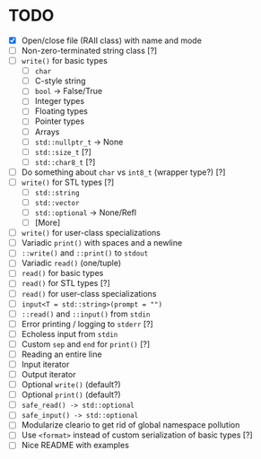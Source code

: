 # TODO

* [x] Open/close file (RAII class) with name and mode
* [ ] Non-zero-terminated string class [?]
* [ ] `write()` for basic types
    * [ ] `char`
    * [ ] C-style string
    * [ ] `bool` -> False/True
    * [ ] Integer types
    * [ ] Floating types
    * [ ] Pointer types
    * [ ] Arrays
    * [ ] `std::nullptr_t` -> None
    * [ ] `std::size_t` [?]
    * [ ] `std::char8_t` [?]
* [ ] Do something about `char` vs `int8_t` (wrapper type?) [?]
* [ ] `write()` for STL types [?]
    * [ ] `std::string`
    * [ ] `std::vector`
    * [ ] `std::optional` -> None/Refl
    * [ ] [More]
* [ ] `write()` for user-class specializations
* [ ] Variadic `print()` with spaces and a newline
* [ ] `::write()` and `::print()` to `stdout`
* [ ] Variadic `read()` (one/tuple)
* [ ] `read()` for basic types
* [ ] `read()` for STL types [?]
* [ ] `read()` for user-class specializations
* [ ] `input<T = std::string>(prompt = "")`
* [ ] `::read()` and `::input()` from `stdin`
* [ ] Error printing / logging to `stderr` [?]
* [ ] Echoless input from `stdin`
* [ ] Custom `sep` and `end` for `print()` [?]
* [ ] Reading an entire line
* [ ] Input iterator
* [ ] Output iterator
* [ ] Optional `write()` (default?)
* [ ] Optional `print()` (default?)
* [ ] `safe_read() -> std::optional`
* [ ] `safe_input() -> std::optional`
* [ ] Modularize cleario to get rid of global namespace pollution
* [ ] Use `<format>` instead of custom serialization of basic types [?]
* [ ] Nice README with examples
